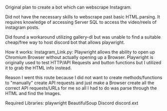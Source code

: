 Original plan to create a bot which can webscrape Instagram. 

Did not have the necessary skills to webscrape past basic HTML.parsing. It requires knowledge of accessing Server SQL to access the video/reels of instagram posts.

Did found a workaround utilizing gallery-dl but was unable to find a suitable cheap/free way to host discord bot that allows playwright.


How it works:
Instagram_Link.py:
  Playwright allows the ability to open up Chromium Browser without actually opening up a Browser. Playwright is originally used to test HTTP/API Requests 
  and button functions but I utilized it to grab the HTML info instead. 
  
  Reason I went this route because I did not want to create methods/functions to "manually" create API requests and just make a Browser create all the correct
  API requests/URLs for me so all I had to do was parse through the HTML and find the Images.
  

Required Libraries:
playwright
BeautifulSoup
Discord
discord.ext

